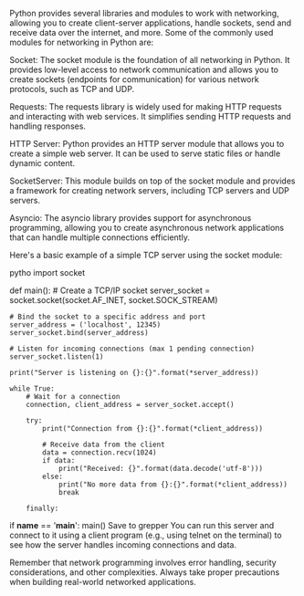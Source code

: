 Python provides several libraries and modules to work with networking, allowing you to create client-server applications, handle sockets, send and receive data over the internet, and more. Some of the commonly used modules for networking in Python are:

Socket: The socket module is the foundation of all networking in Python. It provides low-level access to network communication and allows you to create sockets (endpoints for communication) for various network protocols, such as TCP and UDP.

Requests: The requests library is widely used for making HTTP requests and interacting with web services. It simplifies sending HTTP requests and handling responses.

HTTP Server: Python provides an HTTP server module that allows you to create a simple web server. It can be used to serve static files or handle dynamic content.

SocketServer: This module builds on top of the socket module and provides a framework for creating network servers, including TCP servers and UDP servers.

Asyncio: The asyncio library provides support for asynchronous programming, allowing you to create asynchronous network applications that can handle multiple connections efficiently.

Here's a basic example of a simple TCP server using the socket module:

pytho
import socket

def main():
    # Create a TCP/IP socket
    server_socket = socket.socket(socket.AF_INET, socket.SOCK_STREAM)

    # Bind the socket to a specific address and port
    server_address = ('localhost', 12345)
    server_socket.bind(server_address)

    # Listen for incoming connections (max 1 pending connection)
    server_socket.listen(1)

    print("Server is listening on {}:{}".format(*server_address))

    while True:
        # Wait for a connection
        connection, client_address = server_socket.accept()

        try:
            print("Connection from {}:{}".format(*client_address))

            # Receive data from the client
            data = connection.recv(1024)
            if data:
                print("Received: {}".format(data.decode('utf-8')))
            else:
                print("No more data from {}:{}".format(*client_address))
                break

        finally:
            

if __name__ == '__main__':
    main()
Save to grepper
You can run this server and connect to it using a client program (e.g., using telnet on the terminal) to see how the server handles incoming connections and data.

Remember that network programming involves error handling, security considerations, and other complexities. Always take proper precautions when building real-world networked applications.
